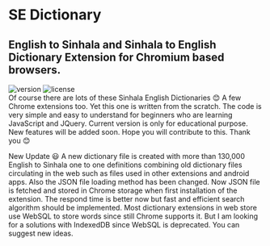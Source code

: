 # SE Dictionary
## English to Sinhala and Sinhala to English Dictionary Extension for Chromium based browsers.

![version](https://img.shields.io/badge/version-2.0-brightgreen)
![license](https://img.shields.io/badge/license-GPL--3.0-blue)<br>
Of course there are lots of these Sinhala English Dictionaries :blush: A few Chrome extensions too. Yet this one is written from the scratch. The code is very simple and easy to understand for beginners who are learning JavaScript and JQuery. Current version is only for educational purpose. New features will be added soon. Hope you will contribute to this. Thank you :blush:

New Update :smiley:
A new dictionary file is created with more than 130,000 English to Sinhala one to one definitions combining old dictionary files circulating in the web such as files used in other extensions and android apps.  Also the JSON  file loading method has been changed. Now JSON  file is fetched and stored in Chrome storage when first installation of the extension. The respond time is better now but fast and efficient search algorithm should be implemented. Most dictionary extensions in web store use WebSQL to store words since still Chrome supports it. But I am looking for a solutions with IndexedDB since WebSQL is deprecated. You can suggest new ideas.
